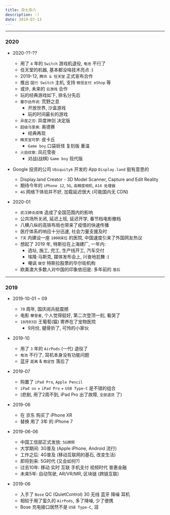 ```yaml
---
title: 杂七杂八
description: :)
date: 2019-07-13
---
```


------------------

### 2020

* 2020-??-??
  - 用了 `4` 年的 `Switch` 游戏机退役, `电池` 不行了
  - 任天堂的机器, 基本都没啥技术亮点 :)
  - 2019-12, `腾讯 & 任天堂` 正式宣布合作
  - 推出 `国行 Switch` 主机, 支持 `微信支付 eShop` 等
  - 或许, 未来的 `云游戏` 合作
  - 玩的经典游戏如下, 排名分先后
  - `塞尔达传说`: 荒野之息
    * 开放世界, 沙盒游戏
    * 玩的时间最长的游戏
  - `异度之刃`: 异度神剑 决定版
  - `超级马里奥`: 奥德赛
    * 经典再现
  - `精灵宝可梦`: 皮卡丘
    * `Game boy` 口袋妖怪 复刻版 重温
  - `火焰纹章`: 风花雪夜
    * 对战(战棋) `Game boy` 现代版

* Google 投资的公司 `Ubiquity6` 开发的 App `Display.land`  挺有意思的
  - Display.land Creator - 3D Model Scanner, Capture and Edit Reality
  - 期待今年的 `iPhone 12`, `5G`, `高精度相机`, `A14 处理器`
  - `4G` 网络下体验并不好, 加载延迟很大 (可能国内无 CDN)

* 2020-01
  - `武汉肺炎疫情` 造成了全国范围内的影响
  - 公共场所关闭, 延迟上班, 延迟开学, 春节档电影撤档
  - 八横八纵的高铁布局也带来了疫情的快速传播
  - 医疗体系的响应十分迅速, 社会力量支援及时
  - `7天` 内建设一座 `1000床位` 的医院, 中国速度引来了外国网友热议
  - 想起了 2019 年, 特斯拉在上海建厂, 一年内:
    * 选址, 施工, 完工, 生产线开工, 汽车交付
    * 埃隆·马斯克, 媒体发布会上, 兴奋地尬舞 :)
    * 嘲讽 `做空` 特斯拉股票的华尔街机构
  - 欧美澳大多数人对中国的印象依旧是: 多年前的 `落后`

------------------

### 2019

* 2019-10-01 ~ 09
  - `70` 周年, 国庆阅兵挺震撼
  - 电影 `攀登者`, 个人觉得挺好, 第二次登顶一刻, 看哭了
  - `10月03日` 王葡萄(猫) 寄养在了宠物医院
    * 9月份, 腿骨折了, 可怜的小家伙

* 2019-10
  - 用了 `3` 年的 `AirPods` (一代) 退役了
  - `电池` 不行了, 耳机本身没有功能问题
  - 蓝牙 `距离` & `稳定性` 落后了

* 2019-07
  - 购置了 `iPad Pro`, `Apple Pencil`
  - `iPad os` + `iPad Pro` + `USB Type-C` 是不错的组合
  - (悲剧, 用了2周不到, iPad Pro 出了故障, `全部退货` 了)

* 2019-06
  - 在 京东 购买了 iPhone XR
  - 替换 用了 3年 的 iPhone 7

* 2019-06-06
  - 中国工信部正式发放: `5G牌照`
  - 大学期间: 3G普及 (Apple iPhone, Android 流行)
  - 工作之后: 4G普及 (移动互联网的基石, 改变生活)
  - 即将到来: 5G时代 (又会如何?)
  - 过去10年: 移动 实时 互联 手机支付 视频时代 普惠金融
  - 未来5年: 自动驾驶, AR/VR/MR, 区块链 (跨链互联)

* 2019-06
  - 入手了 `Bose` QC (QuietControl) 30 无线 蓝牙 降噪 耳机
  - 相较于用了蛮久的 `AirPods`, 多了降噪, 少了便携
  - Bose 充电接口居然不是 `USB Type-C`, 泪
